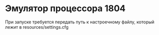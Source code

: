 # Эмулятор процессора 1804
При запуске требуется передать путь к настроечному файлу, который лежит в resources/settings.cfg
